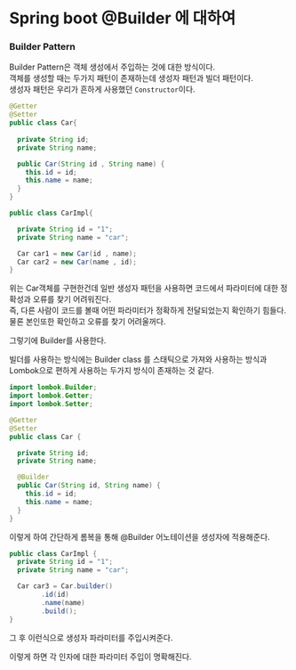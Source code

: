 # Spring boot @Builder 에 대하여

### Builder Pattern
Builder Pattern은 객체 생성에서 주입하는 것에 대한 방식이다.  
객체를 생성할 때는 두가지 패턴이 존재하는데 생성자 패턴과 빌더 패턴이다.  
생성자 패턴은 우리가 흔하게 사용했던 `Constructor`이다.  

```java
@Getter
@Setter
public class Car{
  
  private String id;
  private String name;

  public Car(String id , String name) {
    this.id = id;
    this.name = name;
  }
}
```

```java
public class CarImpl{

  private String id = "1";
  private String name = "car";

  Car car1 = new Car(id , name);
  Car car2 = new Car(name , id);
}
```

위는 Car객체를 구현한건데 일반 생성자 패턴을 사용하면 코드에서 파라미터에 대한 정확성과 오류를 찾기 어려워진다.  
즉, 다른 사람이 코드를 볼때 어떤 파라미터가 정확하게 전달되었는지 확인하기 힘들다.  
물론 본인또한 확인하고 오류를 찾기 어려울꺼다.  
  
그렇기에 Builder를 사용한다.  
  
빌더를 사용하는 방식에는 Builder class 를 스태틱으로 가져와 사용하는 방식과 Lombok으로 편하게 사용하는 두가지 방식이 존재하는 것 같다.

```java
import lombok.Builder;
import lombok.Getter;
import lombok.Setter;

@Getter
@Setter
public class Car {

  private String id;
  private String name;

  @Builder
  public Car(String id, String name) {
    this.id = id;
    this.name = name;
  }
}
```
이렇게 하여 간단하게 롬복을 통해 @Builder 어노테이션을 생성자에 적용해준다.
  
  
```java
public class CarImpl {
  private String id = "1";
  private String name = "car";

  Car car3 = Car.builder()
        .id(id)
        .name(name)
        .build();
}
```  

그 후 이런식으로 생성자 파라미터를 주입시켜준다.  
  
이렇게 하면 각 인자에 대한 파라미터 주입이 명확해진다.